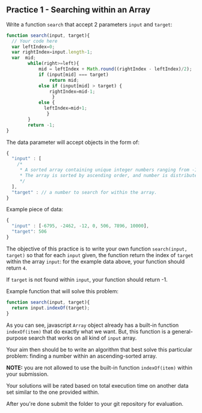 ## Practice 1 - Searching within an Array

Write a function `search` that accept 2 parameters `input` and `target`:

```javascript
function search(input, target){
  // Your code here
  var leftIndex=0;
  var rightIndex=input.length-1;
  var  mid;
        while(right>=left){ 
            mid = leftIndex + Math.round((rightIndex - leftIndex)/2);
            if (input[mid] === target) 
                return mid; 
            else if (input[mid] > target) {
                rightIndex=mid-1;
                 }
            else {
              leftIndex=mid+1;
               }
        } 
        return -1; 
}
```

The data parameter will accept objects in the form of:

```javascript
{
  "input" : [
    /*
     * A sorted array containing unique integer numbers ranging from -10000 to 10000.
     * The array is sorted by ascending order, and number is distributed uniformly.
     */
  ],
  "target" : // a number to search for within the array.
}
```

Example piece of data:

```javascript
{
  "input" : [-6795, -2462, -12, 0, 506, 7896, 10000],
  "target": 506
}
```

The objective of this practice is to write your own function `search(input, target)` so that for each `input` given, the function return the index of `target` within the array `input`: for the example data above, your function should return `4`.

If `target` is not found within `input`, your function should return -1.

Example function that will solve this problem:

```javascript
function search(input, target){
  return input.indexOf(target);
}
```

As you can see, javascript `Array` object already has a built-in function `indexOf(item)` that do exactly what we want. But, this function is a general-purpose search that works on all kind of `input` array.

Your aim then should be to write an algorithm that best solve this particular problem: finding a number within an ascending-sorted array.

**NOTE:** you are not allowed to use the built-in function `indexOf(item)` within your submission.

Your solutions will be rated based on total execution time on another data set similar to the one provided within.

After you're done submit the folder to your git repository for evaluation.
